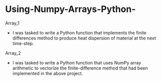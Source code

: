 # Using-Numpy-Arrays-Python-
Array_1
- I was tasked to write a Python function that implements the finite differences method to produce heat dispersion of material at the next time-step.

Array_2
- I was tasked to write a Python function that uses NumPy array arithmetic to vectorize the finite-difference method that had been implemented in the above project.
